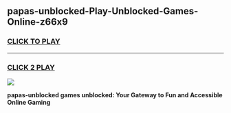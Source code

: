 
## papas-unblocked-Play-Unblocked-Games-Online-z66x9
<h3>
<a href="https://premium76.site?title=papas-unblocked&ref=25A">CLICK TO PLAY</a></h3>
<hr>

<h3>
<a href="https://premium76.site?title=papas-unblocked&ref=25A">CLICK 2 PLAY</a>
  
</h3>

<a href="https://premium76.site?title=papas-unblocked&ref=25A"><img src="https://clearcache.store/games.png"></a>


**papas-unblocked games unblocked: Your Gateway to Fun and Accessible Online Gaming**
